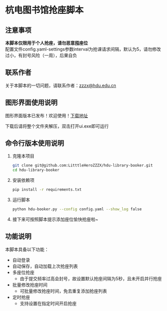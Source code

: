 # 杭电图书馆抢座脚本


## 注意事项

**本脚本仅限用于个人抢座，请勿恶意囤座位**  
配置文件config.yaml-settings参数interval为抢课请求间隔，默认为5，请勿修改过小，有封号风险（一周），后果自负

## 联系作者

关于本脚本的一切问题，请联系作者：[zzzx@hdu.edu.cn](mailto:zzzx@hdu.edu.cn)

## 图形界面使用说明
图形界面版本已发布！欢迎使用！[下载地址](https://github.com/LitttleHeroZZZX/hdu-library-booker/releases/tag/v1.0)


下载后请将整个文件夹解压，双击打开ui.exe即可运行

## 命令行版本使用说明

1. 克隆本项目

    ```bash
    git clone git@github.com:LitttleHeroZZZX/hdu-library-booker.git
    cd hdu-library-booker
    ```

2. 安装依赖项

    ```bash
    pip install -r requirements.txt
    ```

3. 运行脚本

    ```bash
    python hdu-booker.py --config config.yaml --show_log false
    ```

4. 接下来可按照脚本提示添加座位愉快抢座啦~

## 功能说明

本脚本具备以下功能：

* 自动登录
* 自动保存，自动加载上次抢座列表
* 多座位抢座
  * 由于提交频率过高会封号，故设置默认抢座间隔为5秒，且未开启并行抢座
* 批量修改抢座时间
  * 可批量修改抢座时间，免去重复添加抢座列表
* 定时抢座
  * 支持设置在指定时间开启抢座



